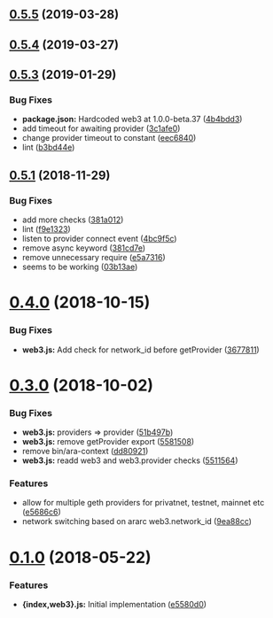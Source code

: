 ## [0.5.5](https://github.com/AraBlocks/ara-context/compare/0.5.4...0.5.5) (2019-03-28)



## [0.5.4](https://github.com/AraBlocks/ara-context/compare/0.5.3...0.5.4) (2019-03-27)



## [0.5.3](https://github.com/AraBlocks/ara-context/compare/0.5.1...0.5.3) (2019-01-29)


### Bug Fixes

* **package.json:** Hardcoded web3 at 1.0.0-beta.37 ([4b4bdd3](https://github.com/AraBlocks/ara-context/commit/4b4bdd3))
* add timeout for awaiting provider ([3c1afe0](https://github.com/AraBlocks/ara-context/commit/3c1afe0))
* change provider timeout to constant ([eec6840](https://github.com/AraBlocks/ara-context/commit/eec6840))
* lint ([b3bd44e](https://github.com/AraBlocks/ara-context/commit/b3bd44e))



## [0.5.1](https://github.com/AraBlocks/ara-context/compare/0.4.0...0.5.1) (2018-11-29)


### Bug Fixes

* add more checks ([381a012](https://github.com/AraBlocks/ara-context/commit/381a012))
* lint ([f9e1323](https://github.com/AraBlocks/ara-context/commit/f9e1323))
* listen to provider connect event ([4bc9f5c](https://github.com/AraBlocks/ara-context/commit/4bc9f5c))
* remove async keyword ([381cd7e](https://github.com/AraBlocks/ara-context/commit/381cd7e))
* remove unnecessary require ([e5a7316](https://github.com/AraBlocks/ara-context/commit/e5a7316))
* seems to be working ([03b13ae](https://github.com/AraBlocks/ara-context/commit/03b13ae))



# [0.4.0](https://github.com/AraBlocks/ara-context/compare/0.3.0...0.4.0) (2018-10-15)


### Bug Fixes

* **web3.js:** Add check for network_id before getProvider ([3677811](https://github.com/AraBlocks/ara-context/commit/3677811))



# [0.3.0](https://github.com/AraBlocks/ara-context/compare/0.1.0...0.3.0) (2018-10-02)


### Bug Fixes

* **web3.js:** providers => provider ([51b497b](https://github.com/AraBlocks/ara-context/commit/51b497b))
* **web3.js:** remove getProvider export ([5581508](https://github.com/AraBlocks/ara-context/commit/5581508))
* remove bin/ara-context ([dd80921](https://github.com/AraBlocks/ara-context/commit/dd80921))
* **web3.js:** readd web3 and web3.provider checks ([5511564](https://github.com/AraBlocks/ara-context/commit/5511564))


### Features

* allow for multiple geth providers for privatnet, testnet, mainnet etc ([e5686c6](https://github.com/AraBlocks/ara-context/commit/e5686c6))
* network switching based on ararc web3.network_id ([9ea88cc](https://github.com/AraBlocks/ara-context/commit/9ea88cc))



# [0.1.0](https://github.com/AraBlocks/ara-context/compare/e5580d0...0.1.0) (2018-05-22)


### Features

* **{index,web3}.js:** Initial implementation ([e5580d0](https://github.com/AraBlocks/ara-context/commit/e5580d0))



